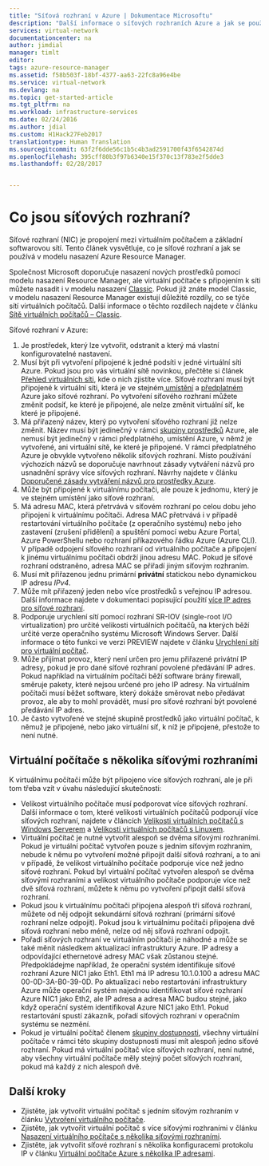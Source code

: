```yaml
---
title: "Síťová rozhraní v Azure | Dokumentace Microsoftu"
description: "Další informace o síťových rozhraních Azure a jak se používají s virtuálními počítači"
services: virtual-network
documentationcenter: na
author: jimdial
manager: timlt
editor: 
tags: azure-resource-manager
ms.assetid: f58b503f-18bf-4377-aa63-22fc8a96e4be
ms.service: virtual-network
ms.devlang: na
ms.topic: get-started-article
ms.tgt_pltfrm: na
ms.workload: infrastructure-services
ms.date: 02/24/2016
ms.author: jdial
ms.custom: H1Hack27Feb2017
translationtype: Human Translation
ms.sourcegitcommit: 63f2f6dde56c1b5c4b3ad2591700f43f6542874d
ms.openlocfilehash: 395cff80b3f97b6340e15f370c13f783e2f5dde3
ms.lasthandoff: 02/28/2017


---
```

# <a name="what-are-network-interfaces"></a>Co jsou síťových rozhraní?

Síťové rozhraní (NIC) je propojení mezi virtuálním počítačem a základní softwarovou sítí. Tento článek vysvětluje, co je síťové rozhraní a jak se používá v modelu nasazení Azure Resource Manager.

Společnost Microsoft doporučuje nasazení nových prostředků pomocí modelu nasazení Resource Manager, ale virtuální počítače s připojením k síti můžete nasadit i v modelu nasazení [Classic](virtual-network-ip-addresses-overview-classic.md). Pokud již znáte model Classic, v modelu nasazení Resource Manager existují důležité rozdíly, co se týče sítí virtuálních počítačů. Další informace o těchto rozdílech najdete v článku [Sítě virtuálních počítačů – Classic](virtual-network-ip-addresses-overview-classic.md#differences-between-resource-manager-and-classic-deployments).

Síťové rozhraní v Azure:

1. Je prostředek, který lze vytvořit, odstranit a který má vlastní konfigurovatelné nastavení.
2. Musí být při vytvoření připojené k jedné podsíti v jedné virtuální síti Azure. Pokud jsou pro vás virtuální sítě novinkou, přečtěte si článek [Přehled virtuálních síti](virtual-networks-overview.md), kde o nich zjistíte více. Síťové rozhraní musí být připojené k virtuální síti, která je ve stejném[ umístění](https://azure.microsoft.com/regions) a [předplatném](../azure-glossary-cloud-terminology.md#subscription) Azure jako síťové rozhraní. Po vytvoření síťového rozhraní můžete změnit podsíť, ke které je připojené, ale nelze změnit virtuální síť, ke které je připojené.
3. Má přiřazený název, který po vytvoření síťového rozhraní již nelze změnit. Název musí být jedinečný v rámci [skupiny prostředků](../azure-resource-manager/resource-group-overview.md#resource-groups) Azure, ale nemusí být jedinečný v rámci předplatného, umístění Azure, v němž je vytvořené, ani virtuální sítě, ke které je připojené. V rámci předplatného Azure je obvykle vytvořeno několik síťových rozhraní. Místo používání výchozích názvů se doporučuje navrhnout zásady vytváření názvů pro usnadnění správy více síťových rozhraní. Návrhy najdete v článku [Doporučené zásady vytváření názvů pro prostředky Azure](../guidance/guidance-naming-conventions.md).
4. Může být připojené k virtuálnímu počítači, ale pouze k jednomu, který je ve stejném umístění jako síťové rozhraní.
5. Má adresu MAC, která přetrvává v síťovém rozhraní po celou dobu jeho připojení k virtuálnímu počítači. Adresa MAC přetrvává i v případě restartování virtuálního počítače (z operačního systému) nebo jeho zastavení (zrušení přidělení) a spuštění pomocí webu Azure Portal, Azure PowerShellu nebo rozhraní příkazového řádku Azure (Azure CLI). V případě odpojení síťového rozhraní od virtuálního počítače a připojení k jinému virtuálnímu počítači obdrží jinou adresu MAC. Pokud je síťové rozhraní odstraněno, adresa MAC se přiřadí jiným síťovým rozhraním.
6. Musí mít přiřazenou jednu primární **privátní** statickou nebo dynamickou IP adresu *IPv4*.
7. Může mít přiřazený jeden nebo více prostředků s veřejnou IP adresou. Další informace najdete v dokumentaci popisující použití [více IP adres pro síťové rozhraní](virtual-network-multiple-ip-addresses-portal.md).
8. Podporuje urychlení sítí pomocí rozhraní SR-IOV (single-root I/O virtualization) pro určité velikosti virtuálních počítačů, na kterých běží určité verze operačního systému Microsoft Windows Server. Další informace o této funkci ve verzi PREVIEW najdete v článku [Urychlení sítí pro virtuální počítač](virtual-network-accelerated-networking-powershell.md).
9. Může přijímat provoz, který není určen pro jemu přiřazené privátní IP adresy, pokud je pro dané síťové rozhraní povolené předávání IP adres. Pokud například na virtuálním počítači běží software brány firewall, směruje pakety, které nejsou určené pro jeho IP adresy. Na virtuálním počítači musí běžet software, který dokáže směrovat nebo předávat provoz, ale aby to mohl provádět, musí pro síťové rozhraní být povolené předávání IP adres.
10. Je často vytvořené ve stejné skupině prostředků jako virtuální počítač, k němuž je připojené, nebo jako virtuální síť, k níž je připojené, přestože to není nutné.

## <a name="vms-with-multiple-network-interfaces"></a>Virtuální počítače s několika síťovými rozhraními
K virtuálnímu počítači může být připojeno více síťových rozhraní, ale je při tom třeba vzít v úvahu následující skutečnosti:  

* Velikost virtuálního počítače musí podporovat více síťových rozhraní. Další informace o tom, které velikosti virtuálních počítačů podporují více síťových rozhraní, najdete v článcích [Velikosti virtuálních počítačů s Windows Serverem](../virtual-machines/virtual-machines-windows-sizes.md) a [Velikosti virtuálních počítačů s Linuxem](../virtual-machines/virtual-machines-linux-sizes.md).
* Virtuální počítač je nutné vytvořit alespoň se dvěma síťovými rozhraními. Pokud je virtuální počítač vytvořen pouze s jedním síťovým rozhraním, nebude k němu po vytvoření možné připojit další síťová rozhraní, a to ani v případě, že velikost virtuálního počítače podporuje více než jedno síťové rozhraní. Pokud byl virtuální počítač vytvořen alespoň se dvěma síťovými rozhraními a velikost virtuálního počítače podporuje více než dvě síťová rozhraní, můžete k němu po vytvoření připojit další síťová rozhraní.  
* Pokud jsou k virtuálnímu počítači připojena alespoň tři síťová rozhraní, můžete od něj odpojit sekundární síťová rozhraní (primární síťové rozhraní nelze odpojit). Pokud jsou k virtuálnímu počítači připojena dvě síťová rozhraní nebo méně, nelze od něj síťová rozhraní odpojit.  
* Pořadí síťových rozhraní ve virtuálním počítači je náhodné a může se také měnit následkem aktualizací infrastruktury Azure. IP adresy a odpovídající ethernetové adresy MAC však zůstanou stejné. Předpokládejme například, že operační systém identifikuje síťové rozhraní Azure NIC1 jako Eth1. Eth1 má IP adresu 10.1.0.100 a adresu MAC 00-0D-3A-B0-39-0D. Po aktualizaci nebo restartování infrastruktury Azure může operační systém najednou identifikovat síťové rozhraní Azure NIC1 jako Eth2, ale IP adresa a adresa MAC budou stejné, jako když operační systém identifikoval Azure NIC1 jako Eth1. Pokud restartování spustí zákazník, pořadí síťových rozhraní v operačním systému se nezmění.  
* Pokud je virtuální počítač členem [skupiny dostupnosti](../azure-glossary-cloud-terminology.md#availability-set), všechny virtuální počítače v rámci této skupiny dostupnosti musí mít alespoň jedno síťové rozhraní. Pokud má virtuální počítač více síťových rozhraní, není nutné, aby všechny virtuální počítače měly stejný počet síťových rozhraní, pokud má každý z nich alespoň dvě.

## <a name="next-steps"></a>Další kroky
* Zjistěte, jak vytvořit virtuální počítač s jedním síťovým rozhraním v článku [Vytvoření virtuálního počítače](../virtual-machines/virtual-machines-windows-hero-tutorial.md).
* Zjistěte, jak vytvořit virtuální počítač s více síťovými rozhraními v článku [Nasazení virtuálního počítače s několika síťovými rozhraními](virtual-network-deploy-multinic-arm-ps.md).
* Zjistěte, jak vytvořit síťové rozhraní s několika konfiguracemi protokolu IP v článku [Virtuální počítače Azure s několika IP adresami](virtual-network-multiple-ip-addresses-powershell.md).


